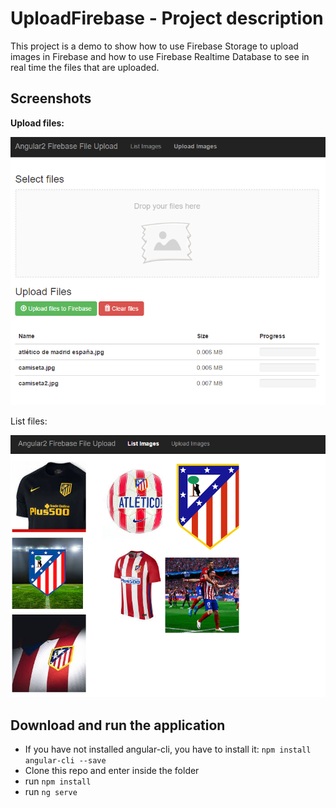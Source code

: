 # UploadFirebase - Project description

This project is a demo to show how to use Firebase Storage to upload images in Firebase and how to use Firebase Realtime Database to see in real time the files that are uploaded.

## Screenshots

**Upload files:**

[![Upload Files](doc/images/upload.png)](doc/images/upload.png)

List files:

[![List Files](doc/images/list.png)](doc/images/list.png)


## Download and run the application
- If you have not installed angular-cli, you have to install it: `npm install angular-cli --save`
- Clone this repo and enter inside the folder
- run `npm install`
- run `ng serve`
